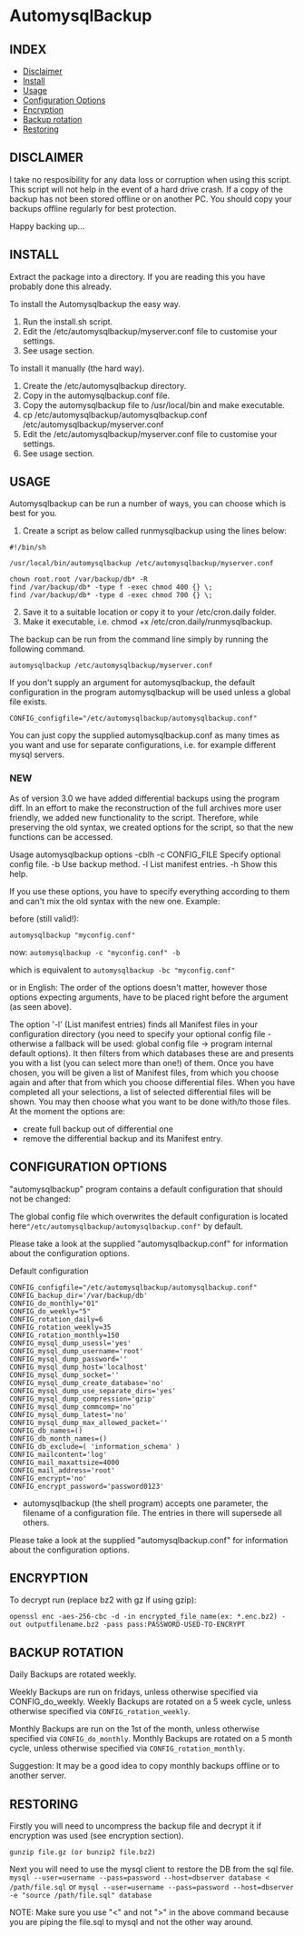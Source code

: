 # AutomysqlBackup

## INDEX
* [Disclaimer](#disclaimer)
* [Install](#install)
* [Usage](#usage)
* [Configuration Options](#configurationoptions)
* [Encryption](#encryption)
* [Backup rotation](#backuprotation)
* [Restoring](#restoring)


## DISCLAIMER
I take no resposibility for any data loss or corruption when using this script.
This script will not help in the event of a hard drive crash. If a copy of the
backup has not been stored offline or on another PC. You should copy your backups
offline regularly for best protection.

Happy backing up...


## INSTALL
Extract the package into a directory. If you are reading this you have probably done this already.

To install the Automysqlbackup the easy way.
  1. Run the install.sh script.
  2. Edit the /etc/automysqlbackup/myserver.conf file to customise your settings.
  3. See usage section.

To install it manually (the hard way).
  1. Create the /etc/automysqlbackup directory.
  2. Copy in the automysqlbackup.conf file.
  3. Copy the automysqlbackup file to /usr/local/bin and make executable.
  4. cp /etc/automysqlbackup/automysqlbackup.conf /etc/automysqlbackup/myserver.conf
  5. Edit the /etc/automysqlbackup/myserver.conf file to customise your settings.
  6. See usage section.



## USAGE

Automysqlbackup can be run a number of ways, you can choose which is best for you.

1. Create a script as below called runmysqlbackup using the lines below:
```shell
#!/bin/sh

/usr/local/bin/automysqlbackup /etc/automysqlbackup/myserver.conf

chown root.root /var/backup/db* -R
find /var/backup/db* -type f -exec chmod 400 {} \;
find /var/backup/db* -type d -exec chmod 700 {} \;
```

2. Save it to a suitable location or copy it to your /etc/cron.daily folder. 
3. Make it executable, i.e. chmod +x /etc/cron.daily/runmysqlbackup.

The backup can be run from the command line simply by running the following command.
```shell
automysqlbackup /etc/automysqlbackup/myserver.conf
```
If you don't supply an argument for automysqlbackup, the default configuration
in the program automysqlbackup will be used unless a global file exists.
```shell
CONFIG_configfile="/etc/automysqlbackup/automysqlbackup.conf"
```

You can just copy the supplied automysqlbackup.conf as many times as you want
and use for separate configurations, i.e. for example different mysql servers.

### NEW
As of version 3.0 we have added differential backups using the program diff. In an
effort to make the reconstruction of the full archives more user friendly, we
added new functionality to the script. Therefore, while preserving the old syntax,
we created options for the script, so that the new functions can be accessed.

Usage automysqlbackup options -cblh
-c CONFIG_FILE  Specify optional config file.
-b      Use backup method.
-l      List manifest entries.
-h      Show this help.

If you use these options, you have to specify everything according to them and can't mix the old syntax with the new one. Example:

before (still valid!):

`automysqlbackup "myconfig.conf"`

now:
`automysqlbackup -c "myconfig.conf" -b`

which is equivalent to
`automysqlbackup -bc "myconfig.conf"`

or in English: The order of the options doesn't matter, however those options expecting arguments, have to be placed right before the argument (as seen above).

The option '-l' (List manifest entries) finds all Manifest files in your configuration directory (you need to specify your optional config file - otherwise a fallback will be used: global config file -> program internal default options). It then filters from which databases these are and presents you with a list (you can select more than one!) of them. Once you have chosen, you will be given a list of Manifest files, from which you choose again and after that from which you choose differential files. When you have completed
all your selections, a list of selected differential files will be shown. You may then choose what you want to be done with/to those files. At the moment the options are:
* create full backup out of differential one
* remove the differential backup and its Manifest entry.


## CONFIGURATION OPTIONS
"automysqlbackup" program contains a default configuration that should not be changed:

The global config file which overwrites the default configuration is located here`"/etc/automysqlbackup/automysqlbackup.conf"` by default.

Please take a look at the supplied "automysqlbackup.conf" for information about the configuration options.

Default configuration
```
CONFIG_configfile="/etc/automysqlbackup/automysqlbackup.conf"
CONFIG_backup_dir='/var/backup/db'
CONFIG_do_monthly="01"
CONFIG_do_weekly="5"
CONFIG_rotation_daily=6
CONFIG_rotation_weekly=35
CONFIG_rotation_monthly=150
CONFIG_mysql_dump_usessl='yes'
CONFIG_mysql_dump_username='root'
CONFIG_mysql_dump_password=''
CONFIG_mysql_dump_host='localhost'
CONFIG_mysql_dump_socket=''
CONFIG_mysql_dump_create_database='no'
CONFIG_mysql_dump_use_separate_dirs='yes'
CONFIG_mysql_dump_compression='gzip'
CONFIG_mysql_dump_commcomp='no'
CONFIG_mysql_dump_latest='no'
CONFIG_mysql_dump_max_allowed_packet=''
CONFIG_db_names=()
CONFIG_db_month_names=()
CONFIG_db_exclude=( 'information_schema' )
CONFIG_mailcontent='log'
CONFIG_mail_maxattsize=4000
CONFIG_mail_address='root'
CONFIG_encrypt='no'
CONFIG_encrypt_password='password0123'
```

* automysqlbackup (the shell program) accepts one parameter, the filename of a configuration file. The entries in there will supersede all others.

Please take a look at the supplied "automysqlbackup.conf" for information about the configuration options.



## ENCRYPTION
To decrypt run (replace bz2 with gz if using gzip):
```
openssl enc -aes-256-cbc -d -in encrypted_file_name(ex: *.enc.bz2) -out outputfilename.bz2 -pass pass:PASSWORD-USED-TO-ENCRYPT
```

## BACKUP ROTATION
Daily Backups are rotated weekly.

Weekly Backups are run on fridays, unless otherwise specified via CONFIG_do_weekly.
Weekly Backups are rotated on a 5 week cycle, unless otherwise specified via `CONFIG_rotation_weekly`.

Monthly Backups are run on the 1st of the month, unless otherwise specified via `CONFIG_do_monthly`.
Monthly Backups are rotated on a 5 month cycle, unless otherwise specified via `CONFIG_rotation_monthly`.

Suggestion: It may be a good idea to copy monthly backups offline or to another server.


## RESTORING
Firstly you will need to uncompress the backup file and decrypt it if encryption was used (see encryption section).
```
gunzip file.gz (or bunzip2 file.bz2)
```

Next you will need to use the mysql client to restore the DB from the sql file.
`mysql --user=username --pass=password --host=dbserver database < /path/file.sql`
or
`mysql --user=username --pass=password --host=dbserver -e "source /path/file.sql" database`

NOTE: Make sure you use "<" and not ">" in the above command because you are piping the file.sql to mysql and not the other way around.
